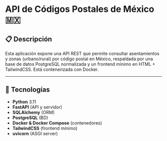 # API de Códigos Postales de México 🇲🇽

## 📋 Descripción  
Esta aplicación expone una API REST que permite consultar asentamientos y zonas (urbano/rural) por código postal en México, respaldada por una base de datos PostgreSQL normalizada y un frontend mínimo en HTML + TailwindCSS. Está contenerizada con Docker.

---

## 🚀 Tecnologías  
- **Python** 3.11  
- **FastAPI** (API y servidor)  
- **SQLAlchemy** (ORM)  
- **PostgreSQL** (BD)  
- **Docker & Docker Compose** (contenedores)  
- **TailwindCSS** (frontend mínimo)  
- **uvicorn** (ASGI server)




